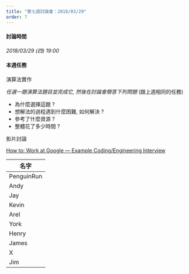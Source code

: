 ```yaml
---
title: "第七週討論會：2018/03/29"
order: 7
---
```


#### 討論時間

*2018/03/29 (四) 19:00*

#### 本週任務

演算法實作

*任選一題演算法題目並完成它, 然後在討論會簡答下列問題* (跟上週相同的任務)

- 為什麼選擇這題 ?
- 想解法的過程遇到什麼困難, 如何解決 ?
- 參考了什麼資源 ?
- 整體花了多少時間 ?

影片討論

[How to: Work at Google — Example Coding/Engineering Interview](https://www.youtube.com/watch?v=XKu_SEDAykw)

| 名字 |
| ------------- |
| PenguinRun |
| Andy |
| Jay |
| Kevin |
| Arel |
| York |
| Henry |
| James |
| X |
| Jim |

